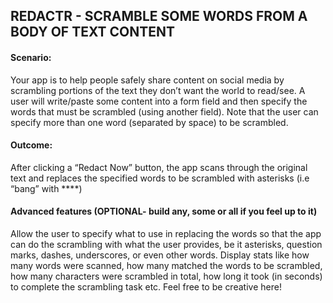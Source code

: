 ## REDACTR - SCRAMBLE SOME WORDS FROM A BODY OF TEXT CONTENT

#### Scenario:
Your app is to help people safely share content on social media by scrambling portions of the text they don’t want the world to read/see. A user will write/paste some content into a form field and then specify the words that must be scrambled (using another field). Note that the user can specify more than one word (separated by space) to be scrambled.

#### Outcome:
After clicking a “Redact Now” button, the app scans through the original text and replaces the specified words to be scrambled with asterisks (i.e “bang” with ****)


#### Advanced features (OPTIONAL- build any, some or all if you feel up to it)
Allow the user to specify what to use in replacing the words so that the app can do the scrambling with what the user provides, be it asterisks, question marks, dashes, underscores, or even other words.
Display stats like how many words were scanned, how many matched the words to be scrambled, how many characters were scrambled in total, how long it took (in seconds) to complete the scrambling task etc. 
Feel free to be creative here!
